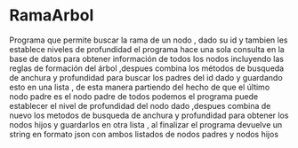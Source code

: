 # RamaArbol
Programa que permite buscar la rama de un nodo , dado su id y tambien les establece niveles de profundidad
el programa hace una sola consulta en la base de datos para obtener información de todos los nodos incluyendo las 
reglas de formación del árbol ,despues  combina los métodos de busqueda de anchura y profundidad para buscar los 
padres del id dado y guardando esto en una lista , de esta manera partiendo del hecho de que el último nodo padre 
es el nodo padre de todos podemos el programa puede establecer el nivel de profundidad del nodo dado ,despues combina de  nuevo los metodos de busqueda de anchura y profundidad
 para obtener los nodos hijos y guardarlos en otra lista , al finalizar el programa devuelve un string en formato json 
 con ambos listados de nodos padres y nodos hijos
